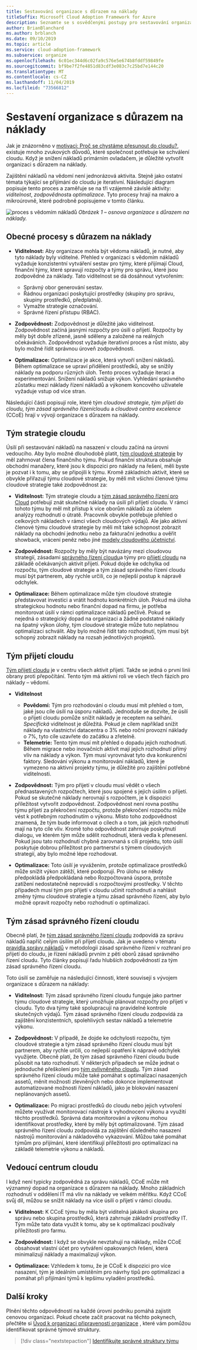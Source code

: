 ```yaml
---
title: Sestavování organizace s důrazem na náklady
titleSuffix: Microsoft Cloud Adoption Framework for Azure
description: Seznamte se s osvědčenými postupy pro sestavování organizace s důrazem na náklady.
author: BrianBlanchard
ms.author: brblanch
ms.date: 09/10/2019
ms.topic: article
ms.service: cloud-adoption-framework
ms.subservice: organize
ms.openlocfilehash: 6c01ec344d6c02fa9c576e5e674b8fddf59849fe
ms.sourcegitcommit: bf9be7f2fe4851d83cdf3e083c7c25bd7e144c20
ms.translationtype: MT
ms.contentlocale: cs-CZ
ms.lasthandoff: 11/04/2019
ms.locfileid: "73566812"
---
```

# <a name="build-a-cost-conscious-organization"></a>Sestavení organizace s důrazem na náklady

Jak je znázorněno v [motivaci: Proč se chystáme přesunout do cloudu?](../strategy/motivations.md), existuje mnoho zvukových důvodů, které společnost potřebuje ke schválení cloudu. Když je snížení nákladů primárním ovladačem, je důležité vytvořit organizaci s důrazem na náklady.

Zajištění nákladů na vědomí není jednorázová aktivita. Stejně jako ostatní témata týkající se přijímání do cloudu je iterativní. Následující diagram popisuje tento proces a zaměřuje se na tři vzájemně závislé aktivity: *viditelnost*, *zodpovědnost*a *optimalizace*. Tyto procesy hrají na makro a mikroúrovně, které podrobně popisujeme v tomto článku.

![proces s vědomím nákladů](../_images/ready/cost-optimization-process.png)
*Obrázek 1 – osnova organizace s důrazem na náklady.*

## <a name="general-cost-conscious-processes"></a>Obecné procesy s důrazem na náklady

- **Viditelnost:** Aby organizace mohla být vědoma nákladů, je nutné, aby tyto náklady byly viditelné. Přehled v organizaci s vědomím nákladů vyžaduje konzistentní vytváření sestav pro týmy, které přijímají Cloud, finanční týmy, které spravují rozpočty a týmy pro správu, které jsou zodpovědné za náklady. Tato viditelnost se dá dosáhnout vytvořením:
  - Správný obor generování sestav.
  - Řádnou organizaci poskytující prostředky (skupiny pro správu, skupiny prostředků, předplatná).
  - Vymažte strategie označování.
  - Správné řízení přístupu (RBAC).

- **Zodpovědnost:** Zodpovědnost je důležité jako viditelnost. Zodpovědnost začíná jasnými rozpočty pro úsilí o přijetí. Rozpočty by měly být dobře zřízené, jasně sděleny a založené na reálných očekáváních. Zodpovědnost vyžaduje iterativní proces a růst místo, aby bylo možné řídit správnou úroveň zodpovědnosti.

- **Optimalizace:** Optimalizace je akce, která vytvoří snížení nákladů. Během optimalizace se upraví přidělení prostředků, aby se snížily náklady na podporu různých úloh. Tento proces vyžaduje iteraci a experimentování. Snížení nákladů snižuje výkon. Vyhledání správného zůstatku mezi náklady řízení nákladů a výkonem koncového uživatele vyžaduje vstup od více stran.

Následující části popisují role, které tým *cloudové strategie*, *tým přijetí do cloudu,* *tým zásad správného řízení*cloudu a *cloudová centra excelence* (CCoE) hrají v vývoji organizace s důrazem na náklady.

## <a name="cloud-strategy-team"></a>Tým strategie cloudu

Úsilí při sestavování nákladů na nasazení v cloudu začíná na úrovni vedoucího. Aby bylo možné dlouhodobě platit, [tým cloudové strategie](./cloud-strategy.md) by měl zahrnovat člena finančního týmu. Pokud finanční struktura obsahuje obchodní manažery, které jsou k dispozici pro náklady na řešení, měli byste je pozvat i k tomu, aby se připojili k týmu. Kromě základních aktivit, které se obvykle přiřazují týmu cloudové strategie, by měli mít všichni členové týmu cloudové strategie také zodpovědnost za:

- **Viditelnost:** Tým strategie cloudu a [tým zásad správného řízení pro Cloud](./cloud-governance.md) potřebují znát skutečné náklady na úsilí při přijetí cloudu. V rámci tohoto týmu by měl mít přístup k více oborům nákladů za účelem analýzy rozhodnutí o útratě. Pracovník obvykle potřebuje přehled o celkových nákladech v rámci všech cloudových výdajů. Ale jako aktivní členové týmu cloudové strategie by měli mít také schopnost zobrazit náklady na obchodní jednotku nebo za fakturační jednotku a ověřit showback, vrácení peněz nebo jiné [modely cloudového účetnictví](../strategy/cloud-accounting.md).

- **Zodpovědnost:** Rozpočty by měly být navázány mezi cloudovou strategií, zásadami [správného řízení cloudu](./cloud-governance.md)a týmy pro [přijetí cloudu](./cloud-adoption.md) na základě očekávaných aktivit přijetí. Pokud dojde ke odchylka od rozpočtu, tým cloudové strategie a tým zásad správného řízení cloudu musí být partnerem, aby rychle určili, co je nejlepší postup k nápravě odchylek.

- **Optimalizace:** Během optimalizace může tým cloudové strategie představovat investici a vrátit hodnotu konkrétních úloh. Pokud má úloha strategickou hodnotu nebo finanční dopad na firmu, je potřeba monitorovat úsilí v rámci optimalizace nákladů pečlivě. Pokud se nejedná o strategický dopad na organizaci a žádné podstatné náklady na špatný výkon úlohy, tým cloudové strategie může tuto neplatnou optimalizaci schválit. Aby bylo možné řídit tato rozhodnutí, tým musí být schopný zobrazit náklady na rozsah jednotlivých projektů.

## <a name="cloud-adoption-team"></a>Tým přijetí cloudu

[Tým přijetí cloudu](./cloud-adoption.md) je v centru všech aktivit přijetí. Takže se jedná o první linii obrany proti přepočítání. Tento tým má aktivní roli ve všech třech fázích pro náklady – vědomí.

- **Viditelnost**

  - **Povědomí:** Tým pro rozhodování o cloudu musí mít přehled o tom, jaké jsou cíle úsilí na úsporu nákladů. Jednoduše se dozvíte, že úsilí o přijetí cloudu pomůže snížit náklady je receptem na selhání. *Specifická* viditelnost je důležitá. Pokud je cílem například snížit náklady na vlastnictví datacentra o 3% nebo roční provozní náklady o 7%, tyto cíle uzavřete do začátku a zřetelně.
  - **Telemetrie:** Tento tým musí mít přehled o dopadu jejich rozhodnutí. Během migrace nebo inovačních aktivit mají jejich rozhodnutí přímý vliv na náklady a výkon. Tým musí vyrovnávat tyto dva konkurenční faktory. Sledování výkonu a monitorování nákladů, které je vymezeno na aktivní projekty týmu, je důležité pro zajištění potřebné viditelnosti.

- **Zodpovědnost:** Tým pro přijetí v cloudu musí vědět o všech přednastavených rozpočtech, které jsou spojené s jejich úsilím o přijetí. Pokud se skutečné náklady nerovnají s rozpočtem, je k dispozici příležitost vytvořit zodpovědnost. Zodpovědnost není rovna postihu týmu přijetí za překročení rozpočtu, protože překročení rozpočtu může vést k potřebným rozhodnutím o výkonu. Místo toho zodpovědnost znamená, že tým bude informovat o cílech a o tom, jak jejich rozhodnutí mají na tyto cíle vliv. Kromě toho odpovědnost zahrnuje poskytnutí dialogu, ve kterém tým může sdělit rozhodnutí, která vedla k přenesení. Pokud jsou tato rozhodnutí chybně zarovnaná s cíli projektu, toto úsilí poskytuje dobrou příležitost pro partnerství s týmem cloudových strategií, aby bylo možné lépe rozhodovat.

- **Optimalizace:** Toto úsilí je vyvážením, protože optimalizace prostředků může snížit výkon zátěží, které podporují. Pro úlohu se někdy předpokládá předpokládaná nebo Rozpočtovaná úspora, protože zatížení nedostatečně neprovádí s rozpočtovými prostředky. V těchto případech musí tým pro přijetí v cloudu učinit rozhodnutí a nahlásit změny týmu cloudové strategie a týmu zásad správného řízení, aby bylo možné opravit rozpočty nebo rozhodnutí o optimalizaci.

## <a name="cloud-governance-team"></a>Tým zásad správného řízení cloudu

Obecně platí, že [tým zásad správného řízení cloudu](./cloud-governance.md) zodpovídá za správu nákladů napříč celým úsilím při přijetí cloudu. Jak je uvedeno v tématu [pravidla správy nákladů](../govern/cost-management/index.md) v metodologii zásad správného řízení v rozhraní pro přijetí do cloudu, je řízení nákladů prvním z pěti oborů zásad správného řízení cloudu. Tyto články popisují řadu hlubších zodpovědností za tým zásad správného řízení cloudu.

Toto úsilí se zaměřuje na následující činnosti, které souvisejí s vývojem organizace s důrazem na náklady:

- **Viditelnost:** Tým zásad správného řízení cloudu funguje jako partner týmu cloudové strategie, který umožňuje plánovat rozpočty pro přijetí v cloudu. Tyto dva týmy také spolupracují na pravidelné kontrole skutečných výdajů. Tým zásad správného řízení cloudu zodpovídá za zajištění konzistentních, spolehlivých sestav nákladů a telemetrie výkonu.

- **Zodpovědnost:** V případě, že dojde ke odchylosti rozpočtu, tým cloudové strategie a tým zásad správného řízení cloudu musí být partnerem, aby rychle určili, co nejlepší opatření k nápravě odchylek využijete. Obecně platí, že tým zásad správného řízení cloudu bude působit na tato rozhodnutí. V některých případech se může jednat o jednoduché přeškolení pro [tým ovlivněného cloudu](./cloud-adoption.md). Tým zásad správného řízení cloudu může také pomáhat s optimalizací nasazených assetů, měnit možnosti zlevněných nebo dokonce implementovat automatizované možnosti řízení nákladů, jako je blokování nasazení neplánovaných assetů.

- **Optimalizace:** Po migraci prostředků do cloudu nebo jejich vytvoření můžete využívat monitorovací nástroje k vyhodnocení výkonu a využití těchto prostředků. Správná data monitorování a výkonu mohou identifikovat prostředky, které by měly být optimalizované. Tým zásad správného řízení cloudu zodpovídá za zajištění důsledného nasazení nástrojů monitorování a nákladového vykazování. Můžou také pomáhat týmům pro přijímání, které identifikují příležitosti pro optimalizaci na základě telemetrie výkonu a nákladů.

## <a name="cloud-center-of-excellence"></a>Vedoucí centrum cloudu

I když není typicky zodpovědná za správu nákladů, CCoE může mít významný dopad na organizace s důrazem na náklady. Mnoho základních rozhodnutí v oddělení IT má vliv na náklady ve velkém měřítku. Když CCoE svůj díl, můžou se snížit náklady na více úsilí o přijetí v rámci cloudu.

- **Viditelnost:** K CCoE týmu by měla být viditelná jakákoli skupina pro správu nebo skupina prostředků, která zahrnuje základní prostředky IT. Tým může tato data využít k tomu, aby se k optimalizaci používaly příležitosti pro farmu.

- **Zodpovědnost:** I když se obvykle nevztahují na náklady, může CCoE obsahovat vlastní účet pro vytváření opakovaných řešení, která minimalizují náklady a maximalizují výkon.

- **Optimalizace:** Vzhledem k tomu, že je CCoE k dispozici pro více nasazení, tým je ideálním umístěním pro návrhy tipů pro optimalizaci a pomáhat při přijímání týmů k lepšímu vyladění prostředků.

## <a name="next-steps"></a>Další kroky

Plnění těchto odpovědností na každé úrovni podniku pomáhá zajistit cenovou organizaci. Pokud chcete začít pracovat na těchto pokynech, přečtěte si [Úvod k organizaci připravenosti organizace](./index.md) , které vám pomůžou identifikovat správné týmové struktury.

> [!div class="nextstepaction"]
> [Identifikujte správné struktury týmu](./index.md)

